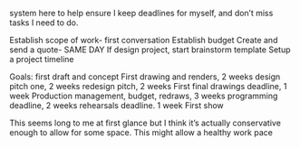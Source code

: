 system here to help ensure I keep deadlines for myself, and don’t miss tasks I need to do.

Establish scope of work- first conversation 
Establish budget
Create and send a quote- SAME DAY
If design project, start brainstorm template
Setup a project timeline


Goals: first draft and concept 
First drawing and renders, 2 weeks
design pitch one, 2 weeks
redesign pitch, 2 weeks
First final drawings deadline, 1 week
Production management, budget, redraws, 3 weeks
programming deadline, 2 weeks
rehearsals deadline. 1 week
First show

This seems long to me at first glance but I think it’s actually conservative enough to allow for some space. This might allow a healthy work pace